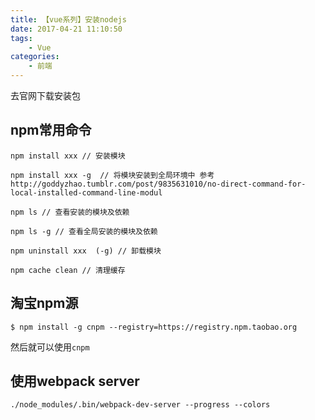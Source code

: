 ```yaml
---
title: 【vue系列】安装nodejs
date: 2017-04-21 11:10:50
tags:
    - Vue
categories:
    - 前端
---
```


去官网下载安装包 






## npm常用命令


```
npm install xxx // 安装模块

npm install xxx -g  // 将模块安装到全局环境中 参考http://goddyzhao.tumblr.com/post/9835631010/no-direct-command-for-local-installed-command-line-modul

npm ls // 查看安装的模块及依赖

npm ls -g // 查看全局安装的模块及依赖

npm uninstall xxx  (-g) // 卸载模块

npm cache clean // 清理缓存
```

## 淘宝npm源

```
$ npm install -g cnpm --registry=https://registry.npm.taobao.org
```

然后就可以使用`cnpm`


## 使用webpack server

```
./node_modules/.bin/webpack-dev-server --progress --colors
```
